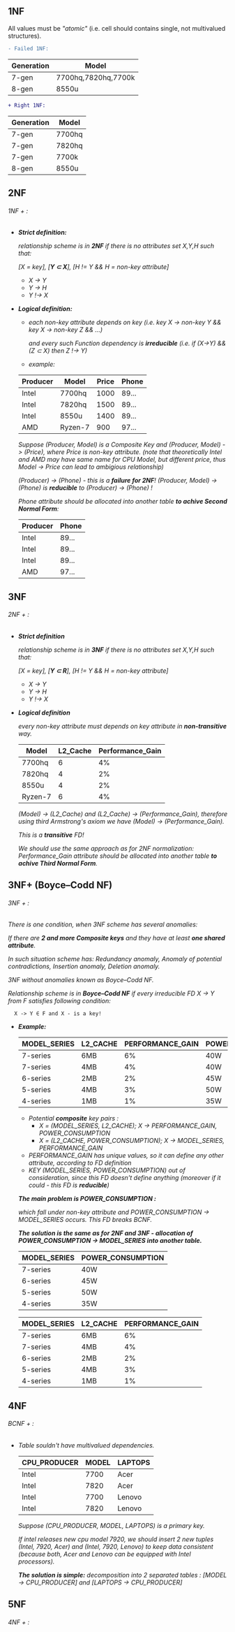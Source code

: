 ## 1NF
All values must be _"atomic"_ (i.e. cell should contains single, not multivalued structures).
```diff
- Failed 1NF:
```
|Generation|Model|        
|----------|-----|
|7-gen     |7700hq,7820hq,7700k|
|8-gen     |8550u|
```diff
+ Right 1NF:
```
|Generation|Model|        
|----------|-----|
|7-gen     |7700hq|
|7-gen     |7820hq|
|7-gen     |7700k|
|8-gen     |8550u|

## 2NF
###### 1NF + :
- ***Strict definition:***

  _relationship scheme is in **2NF** if there is no attributes set X,Y,H such that:_
  
  _[X = key],  [**Y ⊂ X**],  [H != Y && H = non-key attribute]_
  
  - _X -> Y_
  - _Y -> H_
  - _Y !-> X_
  
- ***Logical definition:***
  - _each non-key attribute depends on key (i.e. key X -> non-key Y && key X -> non-key Z && ...)_
  
    _and every such Function dependency is **irreducible** (i.e. if (X->Y) && (Z ⊂ X) then Z !-> Y)_

  - _example:_
  
  |Producer|Model|Price|Phone|
  |--------|----------|-----|-----|
  |Intel   |7700hq    |1000 |89...   |
  |Intel   |7820hq    |1500 |89...   |
  |Intel   |8550u     |1400 |89...   |
  |AMD     |Ryzen-7   |900  |97...   |
  
  _Suppose (Producer, Model) is a Composite Key and (Producer, Model) -> (Price), where Price is non-key attribute._
  _(note that theoretically Intel and AMD may have same name for CPU Model, but different price, thus Model -> Price can lead to ambigious relationship)_ 
  
  _(Producer) -> (Phone) - this is a **failure for 2NF**! (Producer, Model) -> (Phone) is **reducible** to (Producer) -> (Phone) !_
  
  _Phone attribute should be allocated into another table **to achive Second Normal Form**:_
  
  |Producer|Phone|
  |--------|-----|
  |Intel   |89...   |
  |Intel   |89...   |
  |Intel   |89...   |
  |AMD     |97...   |
  
## 3NF
###### 2NF + :
- ***Strict definition***

  _relationship scheme is in **3NF** if there is no attributes set X,Y,H such that:_
  
  _[X = key],  [**Y ⊂ R**],  [H != Y && H = non-key attribute]_
  
  - _X -> Y_
  - _Y -> H_
  - _Y !-> X_
  
- ***Logical definition***

  _every non-key attribute must depends on key attribute in **non-transitive** way._
  
  |Model|L2_Cache|Performance_Gain|
  |----------|-----|-----|
  |7700hq    |6    |4%   |
  |7820hq    |4    |2%   |
  |8550u     |4    |2%   |
  |Ryzen-7   |6    |4%   |
  
  _(Model) -> (L2_Cache) and (L2_Cache) -> (Performance_Gain), therefore using third Armstrong's axiom we have (Model) -> (Performance_Gain)._
  
  _This is a **transitive** FD!_
  
  _We should use the same approach as for 2NF normalization: Performance_Gain attribute should be allocated into another table **to achive Third Normal Form**._
  
## 3NF+ (Boyce–Codd NF) 
###### 3NF + :

  _There is one condition, when 3NF scheme has several anomalies:_
  
  _If there are **2 and more Composite keys** and they have at least **one shared attribute**._
  
  _In such situation scheme has: Redundancy anomaly, Anomaly of potential contradictions, Insertion anomaly, Deletion anomaly._
  
  _3NF without anomalies known as Boyce–Codd NF._
  
  _Relationship scheme is in **Boyce–Codd NF** if every irreducible FD X -> Y from F satisfies following condition:_
  
      X -> Y ∈ F and X - is a key!
      
- ***Example:***
  
  |MODEL_SERIES|L2_CACHE  |PERFORMANCE_GAIN|POWER_CONSUMPTION|
  |------------|----------|----------------|----------------|
  |7-series    |6MB       |6%              |40W             |
  |7-series    |4MB       |4%              |40W             |
  |6-series    |2MB       |2%              |45W             |
  |5-series    |4MB       |3%              |50W             |
  |4-series    |1MB       |1%              |35W             |
  
  - _Potential **composite** key pairs :_
      - _X = (MODEL_SERIES, L2_CACHE); X -> PERFORMANCE_GAIN, POWER_CONSUMPTION_
      - _X = (L2_CACHE, POWER_CONSUMPTION); X -> MODEL_SERIES, PERFORMANCE_GAIN_
  - _PERFORMANCE_GAIN has unique values, so it can define any other attribute, according to FD definition_
  - _KEY (MODEL_SERIES, POWER_CONSUMPTION) out of consideration, since this FD doesn't define anything (moreover if it could - this FD is **reducible**)_ 

  ***The main problem is POWER_CONSUMPTION :***
  
  _which fall under non-key attribute and POWER_CONSUMPTION -> MODEL_SERIES occurs. This FD breaks BCNF._
  
  ***The solution is the same as for 2NF and 3NF - allocation of POWER_CONSUMPTION -> MODEL_SERIES into another table.***
  
  |MODEL_SERIES|POWER_CONSUMPTION|
  |----------------|----------------|
  |7-series    |40W             |
  |6-series    |45W             |
  |5-series    |50W             |
  |4-series    |35W             |
  
  |MODEL_SERIES|L2_CACHE  |PERFORMANCE_GAIN|
  |------------|----------|----------------|
  |7-series    |6MB       |6%              |
  |7-series    |4MB       |4%              |
  |6-series    |2MB       |2%              |
  |5-series    |4MB       |3%              |
  |4-series    |1MB       |1%              |
  
## 4NF
###### BCNF + :

- _Table souldn't have multivalued dependencies._
  
  |CPU_PRODUCER|MODEL|LAPTOPS|
  |--------|-----|-----------------|
  |Intel   |7700 |Acer|
  |Intel   |7820 |Acer|
  |Intel   |7700 |Lenovo|
  |Intel   |7820 |Lenovo|
  
  _Suppose (CPU_PRODUCER, MODEL, LAPTOPS) is a primary key._
  
  _If intel releases new cpu model 7920, we should insert 2 new tuples (Intel, 7920, Acer) and (Intel, 7920, Lenovo) to keep data consistent (because both, Acer and Lenovo can be equipped with Intel processors)._
  
  _**The solution is simple:** decomposition into 2 separated tables : [MODEL -> CPU_PRODUCER] and [LAPTOPS -> CPU_PRODUCER]_

## 5NF
###### 4NF + :  

  
